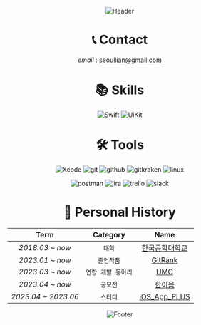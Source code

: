<div align=center>

![Header](https://capsule-render.vercel.app/api?type=waving&color=timeGradient&height=270&section=header&text=GwanYong%20Kim&fontAlignY=38&fontSize=90&desc=Sammuelwoojae&descAlignY=61&animation=fadeIn)

# 📞 Contact
_email_ : [seoullian@gmail.com](mailto:seoullian@gmail.com)

# 📚 Skills
![Swift](https://img.shields.io/badge/swift-F05138?style=for-the-badge&logo=swift&logoColor=white)
![UiKit](https://img.shields.io/badge/uikit-2396F3?style=for-the-badge&logo=uikit&logoColor=white)

# 🛠️ Tools
![Xcode](https://img.shields.io/badge/Xcode-2396F3?style=for-the-badge&logo=Xcode&logoColor=white)
![git](https://img.shields.io/badge/git-F05032?style=for-the-badge&logo=git&logoColor=white)
![github](https://img.shields.io/badge/github-181717?style=for-the-badge&logo=github&logoColor=white)
![gitkraken](https://img.shields.io/badge/gitkraken-179287?style=for-the-badge&logo=gitkraken&logoColor=white)
![linux](https://img.shields.io/badge/linux-FCC624?style=for-the-badge&logo=linux&logoColor=white)

![postman](https://img.shields.io/badge/postman-FF6C37?style=for-the-badge&logo=postman&logoColor=white)
![jira](https://img.shields.io/badge/jira-0052CC?style=for-the-badge&logo=jira&logoColor=white)
![trello](https://img.shields.io/badge/trello-0052CC?style=for-the-badge&logo=trello&logoColor=white)
![slack](https://img.shields.io/badge/slack-4A154B?style=for-the-badge&logo=slack&logoColor=white)

# 👤 Personal History

|Term|Category|Name|
|:--:|:----:|:----:|
|_2018.03 ~ now_|`대학`|[한국공학대학교](https://www.tukorea.ac.kr/tukorea/index.do)|
|_2023.01 ~ now_|`졸업작품`|[GitRank](https://github.com/tukcom2023CD/DragonGuard-JinJin)|
|_2023.03 ~ now_|`연합 개발 동아리`|[UMC](https://www.makeus.in/umc)|
|_2023.04 ~ now_|`공모전`|[한이음](https://www.hanium.or.kr/portal/index.do)|
|_2023.04 ~ 2023.06_|`스터디`|[iOS_App_PLUS](https://github.com/UMC-TUK/iOS_App_PLUS)|


![Footer](https://capsule-render.vercel.app/api?type=waving&color=timeGradient&height=150&section=footer)

</div>

